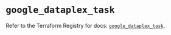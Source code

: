 # `google_dataplex_task`

Refer to the Terraform Registry for docs: [`google_dataplex_task`](https://registry.terraform.io/providers/hashicorp/google/5.30.0/docs/resources/dataplex_task).
